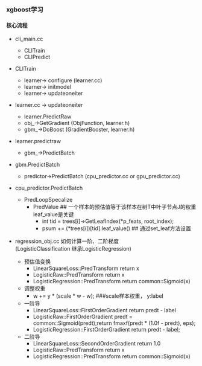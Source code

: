 ### xgboost学习
#### 核心流程
- cli_main.cc  
    - CLITrain
    - CLIPredict
    
- CLITrain
    - learner-> configure (learner.cc)
    - learner-> initmodel
    - learner-> updateoneiter 

- learner.cc -> updateoneiter 
    - learner.PredictRaw
    - obj_->GetGradient (ObjFunction, learner.h)
    - gbm_->DoBoost (GradientBooster, learner.h)
    
- learner.predictraw
    - gbm_->PredictBatch
    
- gbm.PredictBatch
    - predictor->PredictBatch (cpu_predictor.cc or gpu_predictor.cc)

- cpu_predictor.PredictBatch 
    - PredLoopSpecalize
        - PredValue ## 一个样本的预估值等于该样本在树T中叶子节点J的权重 leaf_value是关键
            - int tid = trees[i]->GetLeafIndex(*p_feats, root_index);
            - psum += (*trees[i])[tid].leaf_value() ## 通过set_leaf方法设置
            
            
- regression_obj.cc 如何计算一阶、二阶梯度  
    (LogisticClassification 继承LogisticRegression)
    - 预估值变换
        - LinearSquareLoss::PredTransform return x
        - LogisticRaw::PredTransform  return x
        - LogisticRegression::PredTransform return common::Sigmoid(x)
    - 调整权重
        - w += y * (scale * w - w); ###scale样本权重， y:label
    - 一阶导
        - LinearSquareLoss::FirstOrderGradient   return predt - label
        - LogisticRaw::FirstOrderGradient   predt = common::Sigmoid(predt);return fmaxf(predt * (1.0f - predt), eps);
        - LogisticRegression::FirstOrderGradient   return predt - label;
    - 二阶导
        - LinearSquareLoss::SecondOrderGradient  return 1.0
        - LogisticRaw::PredTransform return x
        - LogisticRegression::PredTransform return common::Sigmoid(x)



